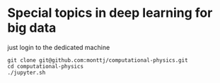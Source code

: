 # Special topics in deep learning for big data


just login to the dedicated machine

```
git clone git@github.com:monttj/computational-physics.git
cd computational-physics
./jupyter.sh 
```

